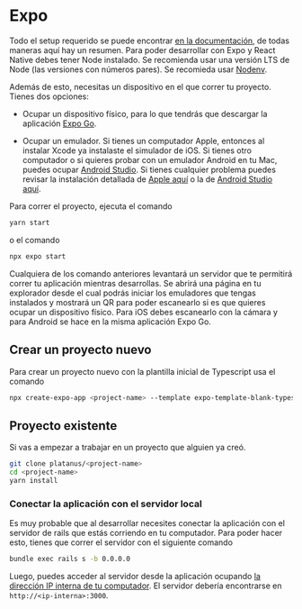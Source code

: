 # Expo

Todo el setup requerido se puede encontrar [en la documentación](https://docs.expo.io/get-started/installation/), de todas maneras aquí hay un resumen. Para poder desarrollar con Expo y React Native debes tener Node instalado. Se recomienda  usar una versión LTS de Node (las versiones con números pares). Se recomieda usar [Nodenv](https://la-guia.platan.us/setup/configuracion_de_tu_entorno_local/tecnologias/node).

Además de esto, necesitas un dispositivo en el que correr tu proyecto. Tienes dos opciones:

* Ocupar un dispositivo físico, para lo que tendrás que descargar la aplicación [Expo Go](https://expo.dev/client).

* Ocupar un emulador. Si tienes un computador Apple, entonces al instalar Xcode ya instalaste el simulador de iOS. Si tienes otro computador o si quieres probar con un emulador Android en tu Mac, puedes ocupar [Android Studio](https://developer.android.com/studio). Si tienes cualquier problema puedes revisar la instalación detallada de [Apple aquí](https://docs.expo.io/workflow/ios-simulator/) o la de [Android Studio aquí](https://docs.expo.io/workflow/android-studio-emulator/).

Para correr el proyecto, ejecuta el comando

```bash
yarn start
```

o el comando 

```bash
npx expo start
```

Cualquiera de los comando anteriores levantará un servidor que te permitirá correr tu aplicación mientras desarrollas. Se abrirá una página en tu explorador desde el cual podrás iniciar los emuladores que tengas instalados y mostrará un QR para poder escanearlo si es que quieres ocupar un dispositivo físico. Para iOS debes escanearlo con la cámara y para Android se hace en la misma aplicación Expo Go.

## Crear un proyecto nuevo

Para crear un proyecto nuevo con la plantilla inicial de Typescript  usa el comando

```bash
npx create-expo-app <project-name> --template expo-template-blank-typescript
```

## Proyecto existente

Si vas a empezar a trabajar en un proyecto que alguien ya creó.

```bash
git clone platanus/<project-name>
cd <project-name>
yarn install
```

### Conectar la aplicación con el servidor local

Es muy probable que al desarrollar necesites conectar la aplicación con el servidor de rails que estás corriendo en tu computador. Para poder hacer esto, tienes que correr el servidor con el siguiente comando

```bash
bundle exec rails s -b 0.0.0.0
```

Luego, puedes acceder al servidor desde la aplicación ocupando [la dirección IP interna de tu computador](https://lifehacker.com/how-to-find-your-local-and-external-ip-address-5833108). El servidor debería encontrarse en `http://<ip-interna>:3000`.
